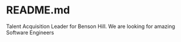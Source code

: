 # README.md
Talent Acquisition Leader for Benson Hill. We are looking for amazing Software Engineers
